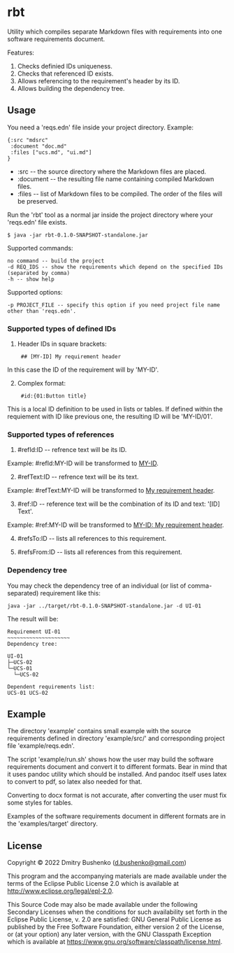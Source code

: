 # rbt

Utility which compiles separate Markdown files with requirements into one software requirements document.

Features:

1. Checks definied IDs uniqueness.
2. Checks that referenced ID exists.
3. Allows referencing to the requirement's header by its ID.
4. Allows building the dependency tree.

## Usage

You need a 'reqs.edn' file inside your project directory. Example:

	{:src "mdsrc"
	 :document "doc.md"
	 :files ["ucs.md", "ui.md"]
	}

* :src -- the source directory where the Markdown files are placed.
* :document -- the resulting file name containing compiled Markdown files.
* :files -- list of Markdown files to be compiled. The order of the files will be preserved.

Run the 'rbt' tool as a normal jar inside the project directory where your 'reqs.edn' file exists.

	$ java -jar rbt-0.1.0-SNAPSHOT-standalone.jar 

Supported commands:

	no command -- build the project
	-d REQ_IDS -- show the requirements which depend on the specified IDs (separated by comma)
	-h -- show help

Supported options:

	-p PROJECT_FILE -- specify this option if you need project file name other than 'reqs.edn'.


### Supported types of defined IDs

1. Header IDs in square brackets:

        ## [MY-ID] My requirement header

In this case the ID of the requirement will by 'MY-ID'.

2. Complex format:

	    #id:{01:Button title}

This is a local ID definition to be used in lists or tables. If defined within the requiement with ID like previous one, the resulting ID will be 'MY-ID/01'.


### Supported types of references

1. #refId:ID -- refrence text will be its ID.

Example: #refId:MY-ID will be transformed to [MY-ID](#MY-ID).

2. #refText:ID -- refrence text will be its text.

Example: #refText:MY-ID will be transformed to [My requirement header](#MY-ID).

3. #ref:ID -- reference text will be the combination of its ID and text: '[ID] Text'.

Example: #ref:MY-ID will be transformed to [MY-ID: My requirement header](#MY-ID).

4. #refsTo:ID -- lists all references to this requirement.

5. #refsFrom:ID -- lists all references from this requirement.

### Dependency tree

You may check the dependency tree of an individual (or list of comma-separated) requirement like this:

	java -jar ../target/rbt-0.1.0-SNAPSHOT-standalone.jar -d UI-01

The result will be:

	Requirement UI-01
	~~~~~~~~~~~~~~~~~~~~
	Dependency tree:
	
	UI-01
	├─UCS-02
	└─UCS-01
	  └─UCS-02
	
	Dependent requirements list:
	UCS-01 UCS-02


## Example

The directory 'example' contains small example with the source requirements defined in directory 'example/src/' and corresponding project file 'example/reqs.edn'.

The script 'example/run.sh' shows how the user may build the software requirements document and convert it to different formats. Bear in mind that it uses pandoc utility which should be installed. And pandoc itself uses latex to convert to pdf, so latex also needed for that.

Converting to docx format is not accurate, after converting the user must fix some styles for tables.

Examples of the software requirements document in different formats are in the 'examples/target' directory.

## License

Copyright © 2022 Dmitry Bushenko (d.bushenko@gmail.com)

This program and the accompanying materials are made available under the
terms of the Eclipse Public License 2.0 which is available at
http://www.eclipse.org/legal/epl-2.0.

This Source Code may also be made available under the following Secondary
Licenses when the conditions for such availability set forth in the Eclipse
Public License, v. 2.0 are satisfied: GNU General Public License as published by
the Free Software Foundation, either version 2 of the License, or (at your
option) any later version, with the GNU Classpath Exception which is available
at https://www.gnu.org/software/classpath/license.html.
